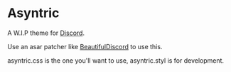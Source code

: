 # Asyntric
A W.I.P theme for [Discord](https://discordapp.com).

Use an asar patcher like [BeautifulDiscord](https://github.com/leovoel/BeautifulDiscord) to use this.

asyntric.css is the one you'll want to use, asyntric.styl is for development.